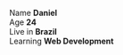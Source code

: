 
Name <strong>Daniel</strong><br>
Age <strong>24</strong><br>
Live in <strong>Brazil</strong><br>
Learning <strong>Web Development</strong>


